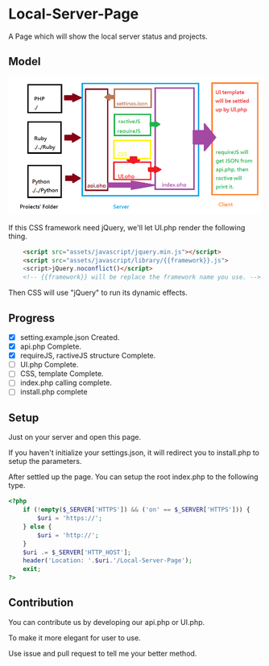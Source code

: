 Local-Server-Page
=================

A Page which will show the local server status and projects.

Model
----

![model.png](model.png "")

If this CSS framework need jQuery, we'll let UI.php render the following thing.

```html
    <script src="assets/javascript/jquery.min.js"></script>
    <script src="assets/javascript/library/{{framework}}.js">
    <script>jQuery.noconflict()</script>
    <!-- {{framework}} will be replace the framework name you use. -->
```

Then CSS will use "jQuery" to run its dynamic effects.

Progress
----

- [x] setting.example.json Created.
- [x] api.php Complete.
- [x] requireJS, ractiveJS structure Complete.
- [ ] UI.php Complete.
- [ ] CSS, template Complete.
- [ ] index.php calling complete.
- [ ] install.php complete

Setup
----

Just on your server and open this page.

If you haven't initialize your settings.json, it will redirect you to install.php to setup the parameters.

After settled up the page. You can setup the root index.php to the following type.

```php
<?php
	if (!empty($_SERVER['HTTPS']) && ('on' == $_SERVER['HTTPS'])) {
		$uri = 'https://';
	} else {
		$uri = 'http://';
	}
	$uri .= $_SERVER['HTTP_HOST'];
	header('Location: '.$uri.'/Local-Server-Page');
	exit;
?>
```

Contribution
----

You can contribute us by developing our api.php or UI.php.

To make it more elegant for user to use.

Use issue and pull request to tell me your better method.